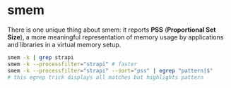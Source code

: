 # smem

There is one unique thing about smem:
it reports **PSS** (**Proportional Set Size**), a more meaningful representation of memory usage by applications and libraries in a virtual memory setup.

```sh
smem -k | grep strapi
smem -k --processfilter="strapi" # faster
smem -k --processfilter="strapi" --sort="pss" | egrep "pattern|$"
# this egrep trick displays all matches but highlights pattern
```

